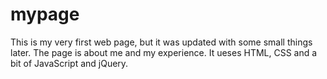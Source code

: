 # mypage
This is my very first web page, but it was updated with some small things later.
The page is about me and my experience.
It ueses HTML, CSS and a bit of JavaScript and jQuery.
